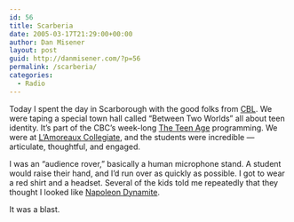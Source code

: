 ```yaml
---
id: 56
title: Scarberia
date: 2005-03-17T21:29:00+00:00
author: Dan Misener
layout: post
guid: http://danmisener.com/?p=56
permalink: /scarberia/
categories:
  - Radio
---
```

Today I spent the day in Scarborough with the good folks from [CBL](http://www.cbc.ca/toronto/). We were taping a special town hall called &#8220;Between Two Worlds&#8221; all about teen identity. It&#8217;s part of the CBC&#8217;s week-long [The Teen Age](http://www.cbc.ca/theteenage/) programming. We were at [L&#8217;Amoreaux Collegiate](http://schools.tdsb.on.ca/lamoreaux/), and the students were incredible &#8212; articulate, thoughtful, and engaged.

I was an &#8220;audience rover,&#8221; basically a human microphone stand. A student would raise their hand, and I&#8217;d run over as quickly as possible. I got to wear a red shirt and a headset. Several of the kids told me repeatedly that they thought I looked like [Napoleon Dynamite](http://www2.foxsearchlight.com/napoleondynamite/epk/index.php).

It was a blast.